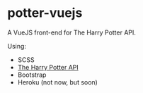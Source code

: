 # potter-vuejs

A VueJS front-end for The Harry Potter API.

Using:

- SCSS
- [The Harry Potter API](https://fedeperin-harry-potter-api-en.herokuapp.com/)
- Bootstrap
- Heroku (not now, but soon)
